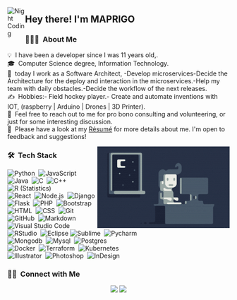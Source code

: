 <img alt="Night Coding" src="https://maprigo.com/images/avatarwithoutBack.png" width='40' align="left"/><h2>Hey there! I'm MAPRIGO</h2>

<!-- ## 👋 &nbsp;Hey there! I'm MAPRIGO -->

### 👨🏻‍💻 &nbsp;About Me

💡 &nbsp;I have been a developer since I was 11 years old,.\
🎓 &nbsp;Computer Science degree, Information Technology.\
🌱 &nbsp;today I work as a Software Architect, -Develop microservices-Decide the Architecture for the deploy and interaction in the microservices.-Help my team with daily obstacles.-Decide the workflow of the next releases.\
✍️ &nbsp;Hobbies:- Field hockey player.- Create and automate inventions with IOT, (raspberry | Arduino | Drones | 3D Printer).\
💬 &nbsp;Feel free to reach out to me for pro bono consulting and volunteering, or just for some interesting discussion.\
📄 &nbsp;Please have a look at my [Résumé](https://maprigo.com) for more details about me. I'm open to feedback and suggestions!

<img alt="Night Coding" src="https://raw.githubusercontent.com/AVS1508/AVS1508/master/assets/Night-Coding.gif" align="right"/>

### 🛠 &nbsp;Tech Stack

![Python](https://img.shields.io/badge/-Python-05122A?style=flat&logo=python)&nbsp;
![JavaScript](https://img.shields.io/badge/-JavaScript-05122A?style=flat&logo=javascript)&nbsp;
![Java](https://img.shields.io/badge/-Java-05122A?style=flat&logo=Java&logoColor=FFA518)&nbsp;
![C](https://img.shields.io/badge/-C-05122A?style=flat&logo=C&logoColor=A8B9CC)&nbsp;
![C++](https://img.shields.io/badge/-C++-05122A?style=flat&logo=C%2B%2B&logoColor=00599C)&nbsp;
![R (Statistics)](https://img.shields.io/badge/-R-05122A?style=flat&logo=R&logoColor=276DC3)\
![React](https://img.shields.io/badge/-React-05122A?style=flat&logo=react)&nbsp;
![Node.js](https://img.shields.io/badge/-Node.js-05122A?style=flat&logo=node.js)&nbsp;
![Django](https://img.shields.io/badge/-Django-05122A?style=flat&logo=django&logoColor=092E20)&nbsp;
![Flask](https://img.shields.io/badge/-Flask-05122A?style=flat&logo=flask)&nbsp;
![PHP](https://img.shields.io/badge/-PHP-05122A?style=flat&logo=PHP)&nbsp;
![Bootstrap](https://img.shields.io/badge/-Bootstrap-05122A?style=flat&logo=bootstrap&logoColor=563D7C)\
![HTML](https://img.shields.io/badge/-HTML-05122A?style=flat&logo=HTML5)&nbsp;
![CSS](https://img.shields.io/badge/-CSS-05122A?style=flat&logo=CSS3&logoColor=1572B6)&nbsp;
![Git](https://img.shields.io/badge/-Git-05122A?style=flat&logo=git)&nbsp;
![GitHub](https://img.shields.io/badge/-GitHub-05122A?style=flat&logo=github)&nbsp;
![Markdown](https://img.shields.io/badge/-Markdown-05122A?style=flat&logo=markdown)\
![Visual Studio Code](https://img.shields.io/badge/-Visual%20Studio%20Code-05122A?style=flat&logo=visual-studio-code&logoColor=007ACC)&nbsp;
![RStudio](https://img.shields.io/badge/-RStudio-05122A?style=flat&logo=rstudio)&nbsp;
![Eclipse](https://img.shields.io/badge/-Eclipse-05122A?style=flat&logo=eclipse-ide&logoColor=2C2255)
![Sublime](https://img.shields.io/badge/-Sublime-05122A?style=flat&logo=sublime)&nbsp;
![Pycharm](https://img.shields.io/badge/-Pycharm-05122A?style=flat&logo=pycharm)&nbsp;\
![Mongodb](https://img.shields.io/badge/-MongoDB-05122A?style=flat&logo=mongodb)&nbsp;
![Mysql](https://img.shields.io/badge/-Mysql-05122A?style=flat&logo=mysql)&nbsp;
![Postgres](https://img.shields.io/badge/-Postgres-05122A?style=flat&logo=psql)&nbsp;\
![Docker](https://img.shields.io/badge/-Docker-05122A?style=flat&logo=docker)&nbsp;
![Terraform](https://img.shields.io/badge/-Terraform-05122A?style=flat&logo=terraform)&nbsp;
![Kubernetes](https://img.shields.io/badge/-Kubernetes-05122A?style=flat&logo=kubernetes)&nbsp;\
![Illustrator](https://img.shields.io/badge/-Illustrator-05122A?style=flat&logo=adobe-illustrator)&nbsp;
![Photoshop](https://img.shields.io/badge/-Photoshop-05122A?style=flat&logo=adobe-photoshop)&nbsp;
![InDesign](https://img.shields.io/badge/-InDesign-05122A?style=flat&logo=adobe-indesign)



### 🤝🏻 &nbsp;Connect with Me

<p align="center">
<a href="https://maprigo.com"><img src="https://img.shields.io/badge/-maprigo.com-3423A6?style=flat&logo=Google-Chrome&logoColor=white"/></a>
<a href="https://linkedin.com/in/martinezgon"><img src="https://img.shields.io/badge/-maprigo%20-0077B5?style=flat&logo=Linkedin&logoColor=white"/></a>
</p>
